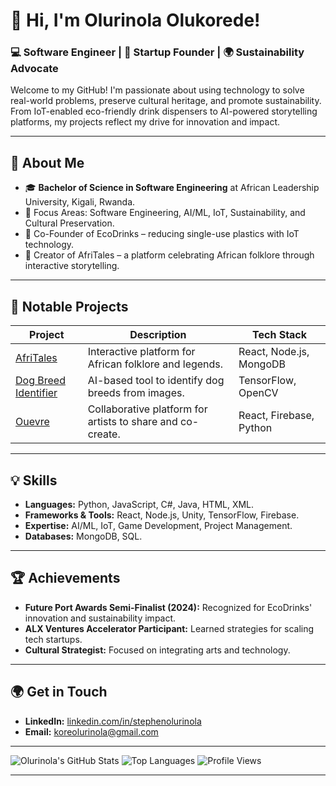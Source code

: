 # 👋 Hi, I'm Olurinola Olukorede!

### 💻 Software Engineer | 🚀 Startup Founder | 🌍 Sustainability Advocate

Welcome to my GitHub! I'm passionate about using technology to solve real-world problems, preserve cultural heritage, and promote sustainability. From IoT-enabled eco-friendly drink dispensers to AI-powered storytelling platforms, my projects reflect my drive for innovation and impact.

---

## 🌟 **About Me**
- 🎓 **Bachelor of Science in Software Engineering** at African Leadership University, Kigali, Rwanda.
- 🔧 Focus Areas: Software Engineering, AI/ML, IoT, Sustainability, and Cultural Preservation.
- 🌱 Co-Founder of EcoDrinks – reducing single-use plastics with IoT technology.
- 🎨 Creator of AfriTales – a platform celebrating African folklore through interactive storytelling.

---

## 🚀 **Notable Projects**
| **Project** | **Description** | **Tech Stack** |
|-------------|-----------------|----------------|
| [AfriTales](https://github.com/Stephen30o0/AfriTales) | Interactive platform for African folklore and legends. | React, Node.js, MongoDB |
| [Dog Breed Identifier](https://github.com/Stephen30o0/Pre-trained-Image-Classifier-to-Identify-Dog-Breeds) | AI-based tool to identify dog breeds from images. | TensorFlow, OpenCV |
| [Ouevre](https://github.com/Uwimbabazi-Keza/Ouevre) | Collaborative platform for artists to share and co-create. | React, Firebase, Python |

---

## 💡 **Skills**
- **Languages:** Python, JavaScript, C#, Java, HTML, XML.
- **Frameworks & Tools:** React, Node.js, Unity, TensorFlow, Firebase.
- **Expertise:** AI/ML, IoT, Game Development, Project Management.
- **Databases:** MongoDB, SQL.

---

## 🏆 **Achievements**
- **Future Port Awards Semi-Finalist (2024):** Recognized for EcoDrinks' innovation and sustainability impact.
- **ALX Ventures Accelerator Participant:** Learned strategies for scaling tech startups.
- **Cultural Strategist:** Focused on integrating arts and technology.

---

## 🌍 **Get in Touch**
- **LinkedIn:** [linkedin.com/in/stephenolurinola](https://www.linkedin.com/in/stephenolurinola)
- **Email:** koreolurinola@gmail.com

---

![Olurinola's GitHub Stats](https://github-readme-stats.vercel.app/api?username=Stephen30o0&show_icons=true&theme=radical)
![Top Languages](https://github-readme-stats.vercel.app/api/top-langs/?username=Stephen30o0&layout=compact&theme=radical)
![Profile Views](https://komarev.com/ghpvc/?username=Stephen30o0&color=blueviolet)


---
